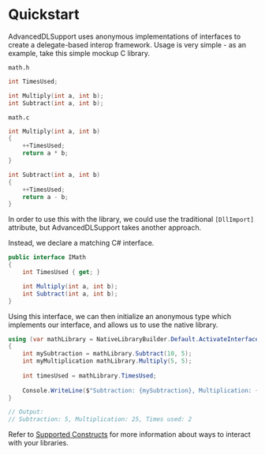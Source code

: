 Quickstart
==========

AdvancedDLSupport uses anonymous implementations of interfaces to create a delegate-based interop framework. Usage is
very simple - as an example, take this simple mockup C library.

`math.h`
```c
int TimesUsed;

int Multiply(int a, int b);
int Subtract(int a, int b);
```
`math.c`
```c
int Multiply(int a, int b)
{
    ++TimesUsed;
    return a * b;
}

int Subtract(int a, int b)
{
    ++TimesUsed;
    return a - b;
}
```

In order to use this with the library, we could use the traditional `[DllImport]` attribute, but AdvancedDLSupport takes 
another approach.

Instead, we declare a matching C# interface.

```cs
public interface IMath
{
    int TimesUsed { get; }

    int Multiply(int a, int b);
    int Subtract(int a, int b);
}
```

Using this interface, we can then initialize an anonymous type which implements our interface, and allows us to use the 
native library.

```cs
using (var mathLibrary = NativeLibraryBuilder.Default.ActivateInterface<IMath>(LibraryName))
{
	int mySubtraction = mathLibrary.Subtract(10, 5);
    int myMultiplication mathLibrary.Multiply(5, 5);
    
    int timesUsed = mathLibrary.TimesUsed;
    
    Console.WriteLine($"Subtraction: {mySubtraction}, Multiplication: {myMultiplication}, Times used: {timesUsed}");
}

// Output:
// Subtraction: 5, Multiplication: 25, Times used: 2

```

Refer to [Supported Constructs][1] for more information about ways to interact with your libraries.


[1]: supported_constructs.md
